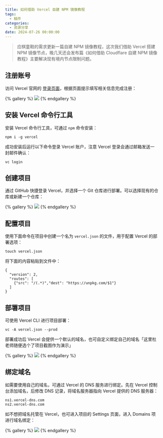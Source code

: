 ```yaml
---
title: 如何借助 Vercel 自建 NPM 镜像教程
tags:
  - 稿件
categories:
  - 资源分享
date: 2024-07-26 00:00:00
---
```


> 应棋童鞋的需求更新一篇自建 NPM 镜像教程，这次我们借助 Vercel 搭建 NPM 镜像节点，晚几天还会发布篇《如何借助 Cloudflare 自建 NPM 镜像教程》主要解决现有境内节点限制问题。

<!-- more -->

## 注册账号

访问 Vercel 官网的 [登录页面](https://vercel.com/signup)，根据页面提示填写相关信息完成注册：

{% gallery %}
![](https://cdn.dusays.com/2024/07/731-1.jpg)
{% endgallery %}

## 安装 Vercel 命令行工具

安装 Vercel 命令行工具，可通过 `npm` 命令安装：

```
npm i -g vercel
```

成功安装后运行以下命令登录 Vercel 账户，注意 Vercel 登录会通过邮箱发送一封邮件确认：

```
vc login
```

## 创建项目

通过 GitHub 快捷登录 Vercel，并选择一个 Git 仓库进行部署。可以选择现有的仓库或新建一个仓库：

{% gallery %}
![](https://cdn.dusays.com/2024/07/731-2.jpg)
{% endgallery %}

## 配置项目

使用下面命令在项目中创建一个名为 `vercel.json` 的文件，用于配置 Vercel 的部署选项：

```
touch vercel.json
```

将下面的内容粘贴到文件中：

```
{
  "version": 2,
  "routes": [
    {"src": "/(.*)","dest": "https://unpkg.com/$1"}
  ]
}
```

## 部署项目

可使用 Vercel CLI 进行项目部署：

```
vc -A vercel.json --prod
```

部署成功后 Vercel 会提供一个默认的域名，也可自定义绑定自己的域名「这里杜老师随便选个了项目截图作为演示」

{% gallery %}
![](https://cdn.dusays.com/2024/07/731-3.jpg)
{% endgallery %}

## 绑定域名

如需要使用自己的域名，可通过 Vercel 的 DNS 服务进行绑定。先在 Vercel 控制台添加域名，后修改 DNS 记录，将域名服务器指向 Vercel 提供的 DNS 服务器：

```
ns1.vercel-dns.com
ns2.vercel-dns.com
```

如不想把域名托管在 Vercel，也可进入项目的 Settings 页面，进入 Domains 项进行域名绑定：

{% gallery %}
![](https://cdn.dusays.com/2024/07/731-4.jpg)
{% endgallery %}